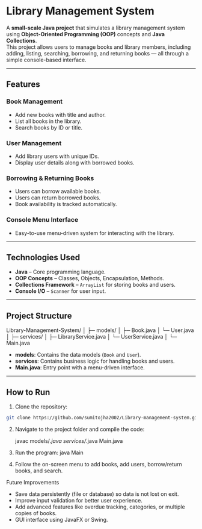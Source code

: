 # Library Management System

A **small-scale Java project** that simulates a library management system using **Object-Oriented Programming (OOP)** concepts and **Java Collections**.  
This project allows users to manage books and library members, including adding, listing, searching, borrowing, and returning books — all through a simple console-based interface.

---

## Features

### Book Management
- Add new books with title and author.
- List all books in the library.
- Search books by ID or title.

### User Management
- Add library users with unique IDs.
- Display user details along with borrowed books.

### Borrowing & Returning Books
- Users can borrow available books.
- Users can return borrowed books.
- Book availability is tracked automatically.

### Console Menu Interface
- Easy-to-use menu-driven system for interacting with the library.

---

## Technologies Used
- **Java** – Core programming language.
- **OOP Concepts** – Classes, Objects, Encapsulation, Methods.
- **Collections Framework** – `ArrayList` for storing books and users.
- **Console I/O** – `Scanner` for user input.

---

## Project Structure

Library-Management-System/
│
├─ models/
│ ├─ Book.java
│ └─ User.java
│
├─ services/
│ ├─ LibraryService.java
│ └─ UserService.java
│
└─ Main.java

- **models**: Contains the data models (`Book` and `User`).  
- **services**: Contains business logic for handling books and users.  
- **Main.java**: Entry point with a menu-driven interface.  

---

## How to Run

1. Clone the repository:

```bash
git clone https://github.com/sumitojha2002/Library-management-system.git
```

2. Navigate to the project folder and compile the code:

   javac models/*.java services/*.java Main.java

3. Run the program:
   java Main

4. Follow the on-screen menu to add books, add users, borrow/return books, and search.

Future Improvements

- Save data persistently (file or database) so data is not lost on exit.
- Improve input validation for better user experience.
- Add advanced features like overdue tracking, categories, or multiple copies of books.
- GUI interface using JavaFX or Swing.
